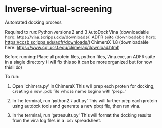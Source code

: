 # Inverse-virtual-screening
Automated docking process

Required to run:
     Python versions 2 and 3
     AutoDock Vina (downloadable here: https://vina.scripps.edu/downloads/)
     ADFR suite (downloadable here: https://ccsb.scripps.edu/adfr/downloads/)
     ChimeraX 1.8 (downloadable here: https://www.cgl.ucsf.edu/chimerax/download.html)

Before running:
Place all protein files, python files, Vina.exe, an ADFR suite in a single directory (I will fix this so it can be more organized but for now thisll do)

To run:
1. Open 'chimera.py' in ChimeraX
     This will prep each protein for docking, creating a new .pdb file whose name begins with 'prep_'

2. In the terminal, run 'python2.7 adt.py'
     This will further prep each protein using autdock tools and generate a new pbqt file, then run vina.

4. In the terminal, run 'getresults.py'
     This will format the docking results from the vina log files in a .csv spreadsheet.
